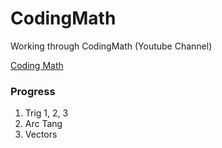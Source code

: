 # CodingMath
Working through CodingMath (Youtube Channel)

[Coding Math](https://www.youtube.com/user/codingmath/videos)

### Progress
1. Trig 1, 2, 3
2. Arc Tang
3. Vectors
